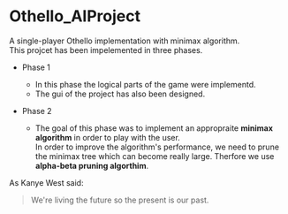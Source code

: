 # Othello_AIProject
A single-player Othello implementation with minimax algorithm.<br />
This projcet has been impelemented in three phases.

* Phase 1
   * In this phase the logical parts of the game were implementd.
   * The gui of the project has also been designed.
   
* Phase 2
   * The goal of this phase was to implement an appropraite **minimax algorithm** in order to play with the user.<br />
     In order to improve the algorithm's performance, we need to prune the minimax tree which can become really large. Therfore 
     we use **alpha-beta pruning algorthim**.
     
     
As Kanye West said:

> We're living the future so
> the present is our past.
